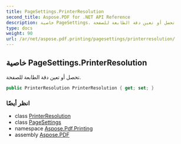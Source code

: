 ```yaml
---
title: PageSettings.PrinterResolution
second_title: Aspose.PDF for .NET API Reference
description: خاصية PageSettings. تحصل أو تعين دقة الطابعة للصفحة
type: docs
weight: 90
url: /ar/net/aspose.pdf.printing/pagesettings/printerresolution/
---
```

## خاصية PageSettings.PrinterResolution

تحصل أو تعين دقة الطابعة للصفحة.

```csharp
public PrinterResolution PrinterResolution { get; set; }
```

### انظر أيضًا

* class [PrinterResolution](../../printerresolution/)
* class [PageSettings](../)
* namespace [Aspose.Pdf.Printing](../../../aspose.pdf.printing/)
* assembly [Aspose.PDF](../../../)